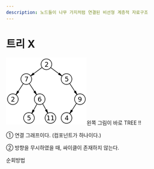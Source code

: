 ```yaml
---
description: 노드들이 나무 가지처럼 연결된 비선형 계층적 자료구조
---
```


# 트리 X

![](../.gitbook/assets/image.png)왼쪽 그림이 바로 TREE !!

① 연결 그래프이다. (컴포넌트가 하나이다.)

② 방향을 무시하였을 때, 싸이클이 존재하지 않는다.





순회방법
